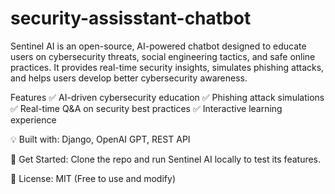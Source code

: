 # security-assisstant-chatbot
Sentinel AI is an open-source, AI-powered chatbot designed to educate users on cybersecurity threats, social engineering tactics, and safe online practices. It provides real-time security insights, simulates phishing attacks, and helps users develop better cybersecurity awareness.

Features
✅ AI-driven cybersecurity education
✅ Phishing attack simulations
✅ Real-time Q&A on security best practices
✅ Interactive learning experience

💡 Built with: Django, OpenAI GPT, REST API

🔗 Get Started: Clone the repo and run Sentinel AI locally to test its features.

📜 License: MIT (Free to use and modify)
